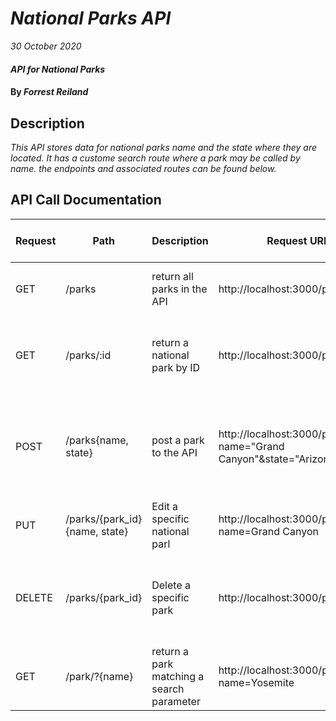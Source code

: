 # _National Parks API_

_30 October 2020_

#### _API for National Parks_

#### By _**Forrest Reiland**_

## Description

_This API stores data for national parks name and the state where they are located. It has a custome search route where a park may be called by name. the endpoints and associated routes can be found below._

## API Call Documentation

| Request | Path | Description | Request URL | Response Header | Response Body Example | Error Header | Error Response Body |
| ------- | ---- | ----------- | ----------- |---------------- | --------------------- | ------------ | ------------------- |
| GET | /parks | return all parks in the API | http://localhost:3000/parks | 200: OK | { "id":1, "name": "Zion National Park", "state":"Utah"}| - | - |
| GET | /parks/:id | return a national park by ID | http://localhost:3000/parks/10 | 200: OK | { "id":10, "name": "Yosemite National Park", "state":"California"}| 404: not_found | { "message": "couldn't find park with 'id' = 10"}
| POST | /parks{name, state} | post a park to the API | http://localhost:3000/parks?name="Grand Canyon"&state="Arizona" | 201: created | {"id" = 11, "name" = "Grand Canyon", "state" = "Arizona" } | 422: Unprocessable Entity | { "message": "Validation failed: Name can't be blank, State can't be blank } |
| PUT | /parks/{park_id}{name, state}  | Edit a specific national parl | http://localhost:3000/parks/15?name=Grand Canyon | 200: OK | { "message" : "park details have been updated sucessfully" } | - | - |
| DELETE | /parks/{park_id} | Delete a specific park | http://localhost:3000/parks/1000 | 200: OK | { "message": "delete sucsessful" } | 404: Not found | { "message": "Couldn't find park with 'id'=1000" } |
| GET | /park/?{name} | return a park matching a search parameter | http://localhost:3000/parks/?name=Yosemite | 200: OK | { "id": 6, "name": "Yosemite National Park", "state":"California"} | - | - |
    
